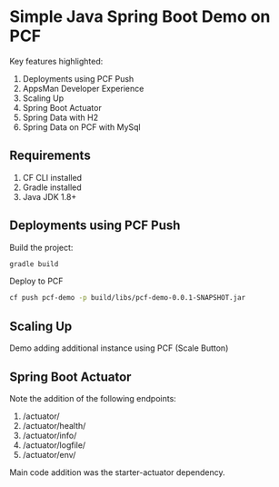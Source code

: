 # Simple Java Spring Boot Demo on PCF

Key features highlighted:

1. Deployments using PCF Push
2. AppsMan Developer Experience
3. Scaling Up
4. Spring Boot Actuator
5. Spring Data with H2
6. Spring Data on PCF with MySql

## Requirements

1. CF CLI installed
2. Gradle installed
3. Java JDK 1.8+

## Deployments using PCF Push

Build the project:

```sh
gradle build
```

Deploy to PCF

```sh
cf push pcf-demo -p build/libs/pcf-demo-0.0.1-SNAPSHOT.jar
```

## Scaling Up

Demo adding additional instance using PCF (Scale Button)

## Spring Boot Actuator

Note the addition of the following endpoints:

1. /actuator/
2. /actuator/health/
3. /actuator/info/
4. /actuator/logfile/
5. /actuator/env/

Main code addition was the starter-actuator dependency.
